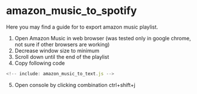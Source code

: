 # amazon_music_to_spotify


Here you may find a guide for to export amazon music playlist.

1. Open Amazon Music in web browser (was tested only in google chrome, not sure if other browsers are working)
2. Decrease window size to minimum 
3. Scroll down until the end of the playlist
4. Copy following code
```js
<!-- include: amazon_music_to_text.js -->
```
5. Open console by clicking combination ctrl+shift+j
